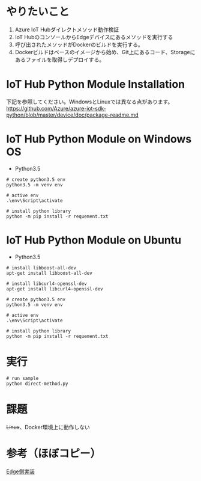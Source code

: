 # やりたいこと
1. Azure IoT Hubダイレクトメソッド動作検証
2. IoT HubのコンソールからEdgeデバイスにあるメソッドを実行する
3. 呼び出されたメソッドがDockerのビルドを実行する。
4. Dockerビルドはベースのイメージから始め、Git上にあるコード、Storageにあるファイルを取得しデプロイする。

# IoT Hub Python Module Installation
下記を参照してください。WindowsとLinuxでは異なる点があります。<br/>
https://github.com/Azure/azure-iot-sdk-python/blob/master/device/doc/package-readme.md

# IoT Hub Python Module on Windows OS
* Python3.5

```
# create python3.5 env
python3.5 -m venv env

# active env
.\env\Script\activate

# install python library
python -m pip install -r requement.txt
```

# IoT Hub Python Module on Ubuntu
* Python3.5
```
# install libboost-all-dev
apt-get install libboost-all-dev

# install libcurl4-openssl-dev
apt-get install libcurl4-openssl-dev

# create python3.5 env
python3.5 -m venv env

# active env
.\env\Script\activate

# install python library
python -m pip install -r requement.txt

```

# 実行

```
# run sample
python direct-method.py
```

# 課題
~~Linux~~、Docker環境上に動作しない

# 参考（ほぼコピー）
[Edge側実装](
https://docs.microsoft.com/ja-jp/azure/iot-hub/iot-hub-python-python-device-management-get-started#create-a-simulated-device-app)

